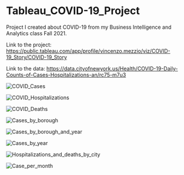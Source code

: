 # Tableau_COVID-19_Project
Project I created about COVID-19 from my Business Intelligence and Analytics class Fall 2021. 

Link to the project: https://public.tableau.com/app/profile/vincenzo.mezzio/viz/COVID-19_Story/COVID-19_Story

Link to the data: https://data.cityofnewyork.us/Health/COVID-19-Daily-Counts-of-Cases-Hospitalizations-an/rc75-m7u3

![COVID_Cases](https://user-images.githubusercontent.com/48773747/136478926-e96b8bda-8785-45b4-bf36-5da32244e837.png)

![COVID_Hospitalizations](https://user-images.githubusercontent.com/48773747/136479011-e162f0ce-be7e-48bc-839d-c5ee43f763c0.png)

![COVID_Deaths](https://user-images.githubusercontent.com/48773747/136479035-e9570340-01b4-435e-a704-3e51979d433f.png)

![Cases_by_borough](https://user-images.githubusercontent.com/48773747/136479045-92538cdf-cb04-4f87-ad44-fa4d4ab041cc.png)

![Cases_by_borough_and_year](https://user-images.githubusercontent.com/48773747/136479063-badbbeab-83df-41ee-968b-dc8aa4b9a690.png)

![Cases_by_year](https://user-images.githubusercontent.com/48773747/136479074-db14b1b0-bbc3-4986-bb25-c23ceb0ef38b.png)

![Hospitalizations_and_deaths_by_city](https://user-images.githubusercontent.com/48773747/136479083-d0050376-7658-445b-b5aa-4755b2b721c5.png)

![Case_per_month](https://user-images.githubusercontent.com/48773747/136479101-850ec6d6-9012-4b7c-a015-f49c75cade3c.png)

